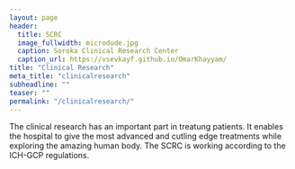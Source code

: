 ```yaml
---
layout: page
header:
  title: SCRC
  image_fullwidth: microdude.jpg
  caption: Soroka Clinical Research Center
  caption_url: https://vsevkayf.github.io/OmarKhayyam/
title: "Clinical Research"
meta_title: "clinicalresearch"
subheadline: ""
teaser: ""
permalink: "/clinicalresearch/"
---
```


The clinical research has an important part in treatung patients. It enables the hospital to give the most advanced and cutling edge treatments while exploring the amazing human body.
The SCRC is working according to the ICH-GCP regulations.
